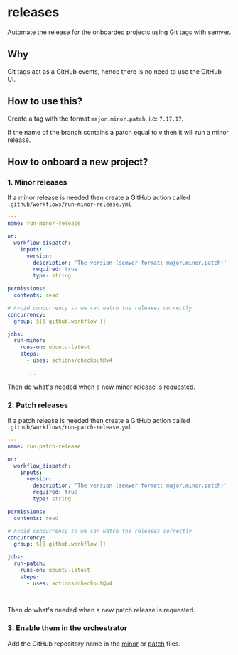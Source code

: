 # releases

Automate the release for the onboarded projects using Git tags with semver.

## Why

Git tags act as a GitHub events, hence there is no need to use the GitHub UI.

## How to use this?

Create a tag with the format `major.minor.patch`, i.e: `7.17.17`.

If the name of the branch contains a patch equal to `0` then it will run a minor release.

## How to onboard a new project?

### 1. Minor releases

If a minor release is needed then create a GitHub action called `.github/workflows/run-minor-release.yml`

```yaml
---
name: run-minor-release

on:
  workflow_dispatch:
    inputs:
      version:
        description: 'The version (semver format: major.minor.patch)'
        required: true
        type: string

permissions:
  contents: read

# Avoid concurrency so we can watch the releases correctly
concurrency:
  group: ${{ github.workflow }}

jobs:
  run-minor:
    runs-on: ubuntu-latest
    steps:
      - uses: actions/checkout@v4

      ...
```

Then do what's needed when a new minor release is requested.

### 2. Patch releases

If a patch release is needed then create a GitHub action called `.github/workflows/run-patch-release.yml`

```yaml
---
name: run-patch-release

on:
  workflow_dispatch:
    inputs:
      version:
        description: 'The version (semver format: major.minor.patch)'
        required: true
        type: string

permissions:
  contents: read

# Avoid concurrency so we can watch the releases correctly
concurrency:
  group: ${{ github.workflow }}

jobs:
  run-patch:
    runs-on: ubuntu-latest
    steps:
      - uses: actions/checkout@v4

      ...
```

Then do what's needed when a new patch release is requested.

### 3. Enable them in the orchestrator

Add the GitHub repository name in the [minor](./minor) or [patch](./patch) files.
